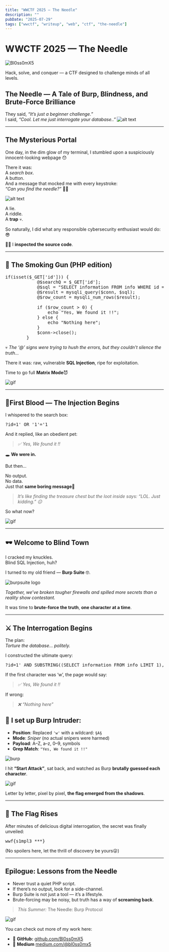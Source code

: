 ```yaml
---
title: "WWCTF 2025 — The Needle"
description: ""
pubDate: "2025-07-29"
tags: ["wwctf", "writeup", "web", "ctf", "the-needle"]
---
```


WWCTF 2025 — The Needle
=======================


![Bl0ss0mX5](https://miro.medium.com/v2/resize:fill:64:64/1*1x4owoOKdhRD7FXEzE-SjQ.jpeg)


Hack, solve, and conquer — a CTF designed to challenge minds of all levels.

**The Needle — A Tale of Burp, Blindness, and Brute-Force Brilliance**
---------------------

They said, _“It’s just a beginner challenge.”_  
I said, _“Cool. Let me just interrogate your database..”_
![alt text](https://miro.medium.com/v2/resize:fit:640/format:webp/1*TEC-ZiwxCFad4eca3aWV_A.png)

---

**The Mysterious Portal**
-------------------------

One day, in the dim glow of my terminal, I stumbled upon a suspiciously innocent-looking webpage 😯

There it was:  
A _search box_.  
A button.  
And a message that mocked me with every keystroke:  
_“Can you find the needle?”_ 😶‍🌫️

![alt text](https://miro.medium.com/v2/resize:fit:640/format:webp/1*Ncwi2M3GNONE6eeL5E0nUw.png)

A lie.  
A riddle.  
A **trap** 💀.

So naturally, I did what any responsible cybersecurity enthusiast would do: 😎

🕵️‍♂️ I **inspected the source code**.

---

🎥 **The Smoking Gun (PHP edition)**
------------------------------------

<pre>
if(isset($_GET['id'])) {  
            @$searchQ = $_GET['id'];  
            @$sql = "SELECT information FROM info WHERE id = '$searchQ'";  
            @$result = mysqli_query($conn, $sql);  
            @$row_count = mysqli_num_rows($result);  
              
            if ($row_count > 0) {  
                echo "Yes, We found it !!";  
            } else {  
                echo "Nothing here";  
            }  
            $conn->close();  
        }
</pre>

💀 _The ‘@’ signs were trying to hush the errors, but they couldn’t silence the truth…_

There it was: raw, vulnerable **SQL Injection**, ripe for exploitation.

Time to go full **Matrix Mode**😈

![gif](https://miro.medium.com/v2/resize:fit:640/format:webp/0*L7qrLlX7YGHGzrFA.gif)

---

🎯**First Blood — The Injection Begins**
----------------------------------------

I whispered to the search box:

<pre>
?id=1' OR '1'='1
</pre>

And it replied, like an obedient pet:

> _✅ Yes, We found it !!_

🕳️ **We were in.**

But then…

No output.  
No data.  
Just that **same boring message**😬

> _It’s like finding the treasure chest but the loot inside says: “LOL. Just kidding.” 😐_

So what now?

![gif](image.png)

---

🕶️ **Welcome to Blind Town**
-----------------------------

I cracked my knuckles.  
Blind SQL Injection, huh?

I turned to my old friend — **Burp Suite** 🤓.

![burpsuite logo](https://miro.medium.com/v2/resize:fit:600/format:webp/0*gkA2VcpNvDud0xaN)

_Together, we’ve broken tougher firewalls and spilled more secrets than a reality show contestant._

It was time to **brute-force the truth**, **one character at a time**.

---

⚔️ **The Interrogation Begins**
-------------------------------

The plan:  
_Torture the database… politely._

I constructed the ultimate query:
<pre>
?id=1' AND SUBSTRING((SELECT information FROM info LIMIT 1), 1, 1) = 'w' -- </pre>

If the first character was ‘w’, the page would say:

> _✅ Yes, We found it !!_

If wrong:

> _❌ “Nothing here”_

🎩 I set up Burp Intruder:
----

*   **Position**: Replaced `'w'` with a wildcard: `§A§`
*   **Mode**: _Sniper_ (no actual snipers were harmed)
*   **Payload**: A–Z, a–z, 0–9, symbols
*   **Grep Match**: `"Yes, We found it !!"`

![burp](https://miro.medium.com/v2/resize:fit:720/format:webp/1*KCFiU4v2bkb6I1YCZ1D5Xw.png)

I hit **“Start Attack”**, sat back, and watched as Burp **brutally guessed each character**.

![gif](https://miro.medium.com/v2/resize:fit:640/format:webp/0*XCF-ZCwhwIVFkXIM.gif)

Letter by letter, pixel by pixel, **the flag emerged from the shadows**.

---

🚨 **The Flag Rises**
---------------------

After minutes of delicious digital interrogation, the secret was finally unveiled:
<pre>
wwf{s1mpl3_***}
</pre>
(No spoilers here, let the thrill of discovery be yours😜)

---

**Epilogue: Lessons from the Needle**
-------------------------------------

*   Never trust a quiet PHP script.
*   If there’s no output, look for a side-channel.
*   Burp Suite is not just a tool — it’s a lifestyle.
*   Brute-forcing may be noisy, but truth has a way of **screaming back**.

> _This Summer:_ The Needle: Burp Protocol

![gif](https://miro.medium.com/v2/resize:fit:640/format:webp/0*abDOG6JAzDm-OEZm.gif)

You can check out more of my work here:

*   🔗 **GitHub:** [github.com/Bl0ss0mX5](https://github.com/Bl0ss0mX5)
*   📝 **Medium** [medium.com/@bl0ss0mx5](https://medium.com/@bl0ss0mx5)